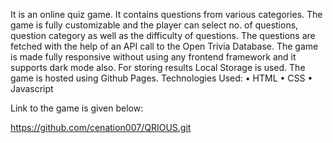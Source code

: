 It is an online quiz game. It contains questions from various categories. The game is fully customizable and the player can select no. of questions, question
category as well as the difficulty of questions. The questions are fetched with the help of an API call to the Open Trivia Database. The game is made fully
responsive without using any frontend framework and it supports dark mode also. For storing results Local Storage is used. The game is hosted using
Github Pages.
Technologies Used:
• HTML
• CSS
• Javascript

Link to the game is given below: 

 https://github.com/cenation007/QRIOUS.git
